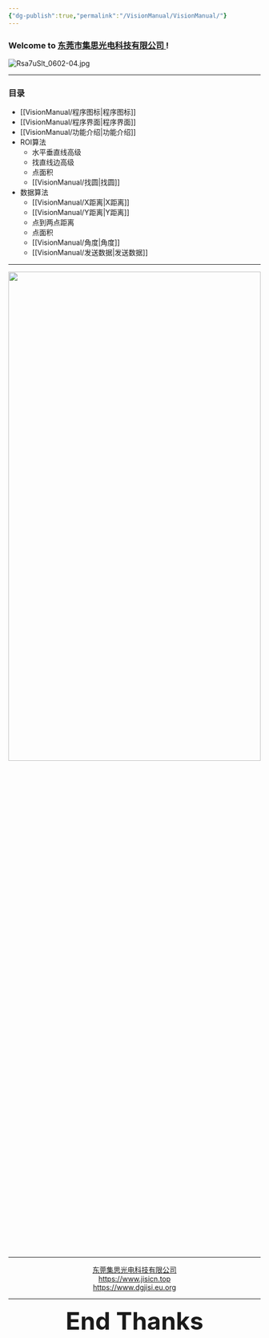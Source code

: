 ```yaml
---
{"dg-publish":true,"permalink":"/VisionManual/VisionManual/"}
---
```


### Welcome to [东莞市集思光电科技有限公司 ](https://jisicn.top) ! 

![Rsa7uSlt_0602-04.jpg](https://tc.899900.xyz/img/202303301656475.jpg)

---

### 目录

- [[VisionManual/程序图标\|程序图标]]
- [[VisionManual/程序界面\|程序界面]]
- [[VisionManual/功能介绍\|功能介绍]]
- ROI算法
	- 水平垂直线高级
	- 找直线边高级
	- 点面积
	- [[VisionManual/找圆\|找圆]]
- 数据算法
	- [[VisionManual/X距离\|X距离]]
	- [[VisionManual/Y距离\|Y距离]]
	- 点到两点距离
	- 点面积
	- [[VisionManual/角度\|角度]]
	- [[VisionManual/发送数据\|发送数据]]

---

<div align="center"><img src="https://tc.899900.xyz/img/202304122151817.JPG" width="100%" height="50%"></img></div>

---

<center><a href="Https://www.jisicn.top" target="_blank">东莞集思光电科技有限公司</a></center>
<center><a href="Https://www.jisicn.top" target="_blank">https://www.jisicn.top</a></center>
<center><a href="Https://www.dgjisi.eu.org" target="_blank">https://www.dgjisi.eu.org</a></center>

---

<div align='center' ><font size='50'><b>End Thanks</b></font></div>